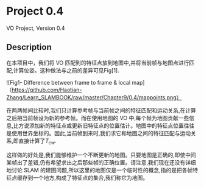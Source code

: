 # Project 0.4
VO Project, Version 0.4
## Description
在本项目中，我们将 VO 匹配到的特征点放到地图中,并将当前帧与地图点进行匹配,计算位姿。这种做法与之前的差异可见Fig[1].

![Fig1- Difference between frame to frame & local map]（https://github.com/Haotian-Zhang/Learn_SLAMBOOK/raw/master/Chapter9/0.4/mappoints.png）

在两两帧间比较时,我们只计算参考帧与当前帧之间的特征匹配和运动关系,在计算之后把当前帧设为新的参考帧。而在使用地图的 VO 中,每个帧为地图贡献一些信息,比方说添加新的特征点或更新旧特征点的位置估计。地图中的特征点位置往往是使用世界坐标的。因此,当前帧到来时,我们求它和地图之间的特征匹配与运动关系,即直接计算了$T_{cw}$.

这样做的好处是,我们能够维护一个不断更新的地图。只要地图是正确的,即使中间某帧出了差错,仍有希望求出之后那些帧的正确位置。请注意,我们现在还没有详细地讨论 SLAM 的建图问题,所以这里的地图仅是一个临时性的概念,指的是把各帧特征点缓存到一个地方,构成了特征点的集合,我们称它为地图。
